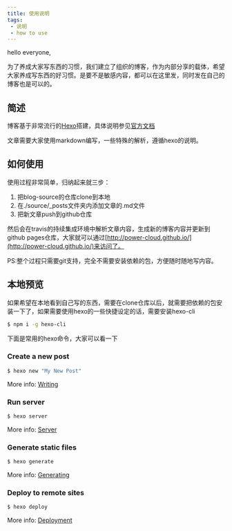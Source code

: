 ```yaml
---
title: 使用说明
tags:
 - 说明
 - how to use
---
```


hello everyone,

为了养成大家写东西的习惯，我们建立了组织的博客，作为内部分享的载体，希望大家养成写东西的好习惯。是要不是敏感内容，都可以在这里发，同时发在自己的博客也是可以的。

## 简述
博客基于非常流行的[Hexo](https://hexo.io/zh-cn/)搭建，具体说明参见[官方文档](https://hexo.io/zh-cn/docs/)

文章需要大家使用markdown编写，一些特殊的解析，遵循hexo的说明。

## 如何使用
使用过程非常简单，归纳起来就三步：
1. 把blog-source的仓库clone到本地
2. 在./source/_posts文件夹内添加文章的.md文件
3. 把新文章push到github仓库

然后会在travis的持续集成环境中解析文章内容，生成新的博客内容并更新到github pages仓库，大家就可以通过[http://power-cloud.github.io/](http://power-cloud.github.io/)来访问了。

PS:整个过程只需要git支持，完全不需要安装依赖的包，方便随时随地写内容。

## 本地预览
如果希望在本地看到自己写的东西，需要在clone仓库以后，就需要把依赖的包安装一下了，如果需要使用hexo的一些快捷设定的话，需要安装hexo-cli
``` bash
$ npm i -g hexo-cli
```

下面是常用的hexo命令，大家可以看一下
### Create a new post

``` bash
$ hexo new "My New Post"
```

More info: [Writing](https://hexo.io/docs/writing.html)

### Run server

``` bash
$ hexo server
```

More info: [Server](https://hexo.io/docs/server.html)

### Generate static files

``` bash
$ hexo generate
```

More info: [Generating](https://hexo.io/docs/generating.html)

### Deploy to remote sites

``` bash
$ hexo deploy
```

More info: [Deployment](https://hexo.io/docs/deployment.html)
